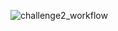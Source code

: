 ![challenge2_workflow](https://github.com/IrenieHan/alteryx_challenge_project/assets/56231784/138b453f-052d-4ee3-867b-c181a6d4f391)
